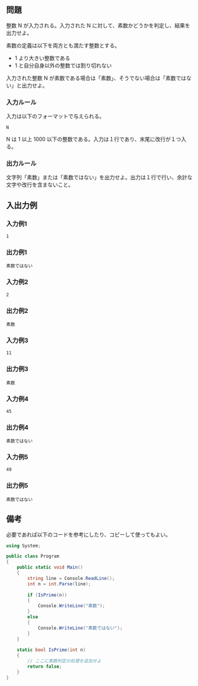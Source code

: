 ## 問題

整数 N が入力される。入力された N に対して、素数かどうかを判定し、結果を出力せよ。

素数の定義は以下を両方とも満たす整数とする。

- 1 より大きい整数である
- 1 と自分自身以外の整数では割り切れない

入力された整数 N が素数である場合は「素数」、そうでない場合は「素数ではない」と出力せよ。

### 入力ルール

入力は以下のフォーマットで与えられる。

```plain
N
```

N は 1 以上 1000 以下の整数である。入力は１行であり、末尾に改行が１つ入る。

### 出力ルール

文字列「素数」または「素数ではない」を出力せよ。出力は１行で行い、余計な文字や改行を含まないこと。

## 入出力例

### 入力例1

```plain
1
```

### 出力例1

```plain
素数ではない
```

### 入力例2

```plain
2
```

### 出力例2

```plain
素数
```

### 入力例3

```plain
11
```

### 出力例3

```plain
素数
```

### 入力例4

```plain
45
```

### 出力例4

```plain
素数ではない
```

### 入力例5

```plain
49
```

### 出力例5

```plain
素数ではない
```
## 備考

必要であれば以下のコードを参考にしたり、コピーして使ってもよい。

```c#
using System;

public class Program
{
	public static void Main()
	{
		string line = Console.ReadLine();
		int n = int.Parse(line);
		
		if (IsPrime(n))
		{
			Console.WriteLine("素数");
		}
		else
		{
			Console.WriteLine("素数ではない");
		}
	}
	
	static bool IsPrime(int n)
	{
        // ここに素数判定の処理を追加せよ
		return false;
	}
}
```

